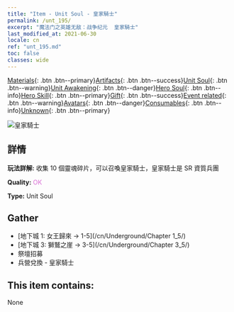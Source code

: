 ```yaml
---
title: "Item - Unit Soul - 皇家騎士"
permalink: /unt_195/
excerpt: "魔法门之英雄无敌：战争纪元  皇家騎士"
last_modified_at: 2021-06-30
locale: cn
ref: "unt_195.md"
toc: false
classes: wide
---
```

 [Materials](/ItemsCN/){: .btn .btn--primary}[Artifacts](/ItemsCN/Artifacts/){: .btn .btn--success}[Unit Soul](/ItemsCN/UnitSoul/){: .btn .btn--warning}[Unit Awakening](/ItemsCN/UnitAwakening/){: .btn .btn--danger}[Hero Soul](/ItemsCN/HeroSoul/){: .btn .btn--info}[Hero Skill](/ItemsCN/HeroSkill/){: .btn .btn--primary}[Gift](/ItemsCN/Gift/){: .btn .btn--success}[Event related](/ItemsCN/Events/){: .btn .btn--warning}[Avatars](/ItemsCN/Avatars/){: .btn .btn--danger}[Consumables](/ItemsCN/Consumables/){: .btn .btn--info}[Unknown](/ItemsCN/Unknown/){: .btn .btn--primary}

 ![皇家騎士](/images/u/ti_qishi.jpg)

## 詳情
 **玩法詳解:** 收集 10 個靈魂碎片，可以召喚皇家騎士，皇家騎士是 SR 資質兵團

 **Quality:** <span style="color: #DA70D6">OK</span>

 **Type:** Unit Soul

## Gather

*    [地下城 1: 女王歸來 -> 1-5](/cn/Underground/Chapter 1_5/) 
*    [地下城 3: 獅鷲之崖 -> 3-5](/cn/Underground/Chapter 3_5/) 
*    祭壇招募 
*    兵營兌換 - 皇家騎士 

## This item contains:

  None

